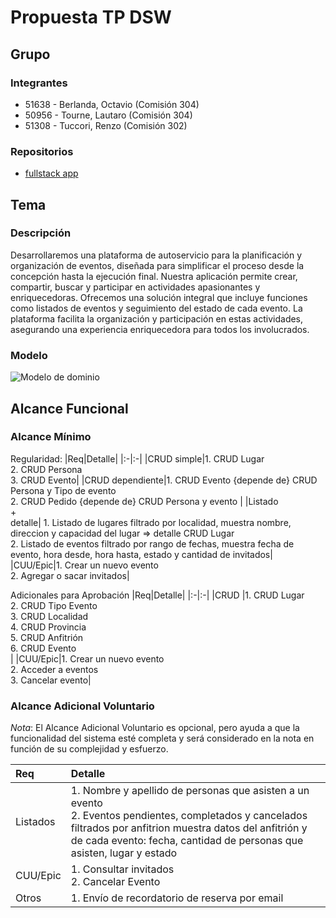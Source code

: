 # Propuesta TP DSW

## Grupo
### Integrantes
* 51638 - Berlanda, Octavio (Comisión 304)
* 50956 - Tourne, Lautaro (Comisión 304)
* 51308 - Tuccori, Renzo (Comisión 302)

### Repositorios
* [fullstack app](https://github.com/RenTuccori/Trabajo-Dsw)

## Tema
### Descripción
Desarrollaremos una plataforma de autoservicio para la planificación y organización de eventos, diseñada para simplificar el proceso desde la concepción hasta la ejecución final. Nuestra aplicación permite crear, compartir, buscar y participar en actividades apasionantes y enriquecedoras. Ofrecemos una solución integral que incluye funciones como listados de eventos y seguimiento del estado de cada evento. La plataforma facilita la organización y participación en estas actividades, asegurando una experiencia enriquecedora para todos los involucrados.

### Modelo
![Modelo de dominio]([https://drive.google.com/uc?export=view&id=1jILXVxI811vL7Hh7TDEgNx8LXvbwRZ-I])

## Alcance Funcional 

### Alcance Mínimo

Regularidad:
|Req|Detalle|
|:-|:-|
|CRUD simple|1. CRUD Lugar<br>2. CRUD Persona<br>3. CRUD Evento|
|CRUD dependiente|1. CRUD Evento {depende de} CRUD Persona y Tipo de evento<br>2. CRUD Pedido {depende de} CRUD Persona y evento |
|Listado<br>+<br>detalle| 1. Listado de lugares filtrado por localidad, muestra nombre, direccion y capacidad del lugar => detalle CRUD Lugar<br> 2. Listado de eventos filtrado por rango de fechas, muestra fecha de evento, hora desde, hora hasta, estado y cantidad de invitados|
|CUU/Epic|1. Crear un nuevo evento<br>2. Agregar o sacar invitados|


Adicionales para Aprobación
|Req|Detalle|
|:-|:-|
|CRUD |1. CRUD Lugar<br>2. CRUD Tipo Evento<br>3. CRUD Localidad<br>4. CRUD Provincia<br>5. CRUD Anfitrión<br>6. CRUD Evento<br>|
|CUU/Epic|1. Crear un nuevo evento<br>2. Acceder a eventos<br>3. Cancelar evento|


### Alcance Adicional Voluntario

*Nota*: El Alcance Adicional Voluntario es opcional, pero ayuda a que la funcionalidad del sistema esté completa y será considerado en la nota en función de su complejidad y esfuerzo.

|Req|Detalle|
|:-|:-|
|Listados |1. Nombre y apellido de personas que asisten a un evento <br>2. Eventos pendientes, completados y cancelados filtrados por anfitrion muestra datos del anfitrión y de cada evento: fecha, cantidad de personas que asisten, lugar y estado |
|CUU/Epic|1. Consultar invitados <br>2. Cancelar Evento|
|Otros|1. Envío de recordatorio de reserva por email|

